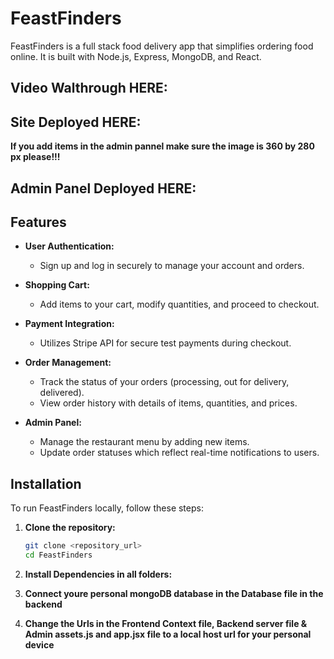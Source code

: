 # FeastFinders

FeastFinders is a full stack food delivery app that simplifies ordering food online. It is built with Node.js, Express, MongoDB, and React.

## Video Walthrough HERE: 

## Site Deployed HERE:

**If you add items in the admin pannel make sure the image is 360 by 280 px please!!!**
## Admin Panel Deployed HERE: 

## Features

- **User Authentication:**
  - Sign up and log in securely to manage your account and orders.

- **Shopping Cart:**
  - Add items to your cart, modify quantities, and proceed to checkout.

- **Payment Integration:**
  - Utilizes Stripe API for secure test payments during checkout.

- **Order Management:**
  - Track the status of your orders (processing, out for delivery, delivered).
  - View order history with details of items, quantities, and prices.

- **Admin Panel:**
  - Manage the restaurant menu by adding new items.
  - Update order statuses which reflect real-time notifications to users.

## Installation

To run FeastFinders locally, follow these steps:

1. **Clone the repository:**

   ```bash
   git clone <repository_url>
   cd FeastFinders
   
2. **Install Dependencies in all folders:**

3. **Connect youre personal mongoDB database in the Database file in the backend**

4. **Change the Urls in the Frontend Context file, Backend server file & Admin assets.js and app.jsx file to a local host url for your personal device**
